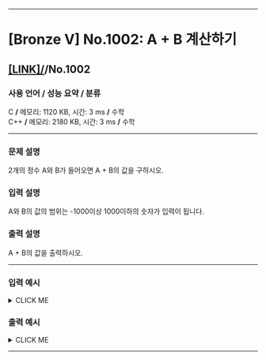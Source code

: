 <hr>

# [Bronze V] No.1002: A + B 계산하기

## [[LINK]/](http://ascode.org/problem.php?id=1002)/No.1002 

### 사용 언어 / 성능 요약 / 분류 

C **/** 메모리: 1120 KB, 시간: 3 ms **/** 수학 <br>
C++ **/** 메모리: 2180 KB, 시간: 3 ms **/** 수학 <br>

<hr>

### 문제 설명 

2개의 정수 A와 B가 들어오면 A + B의 값을 구하시오.

### 입력 설명 

A와 B의 값의 범위는 -1000이상 1000이하의 숫자가 입력이 됩니다.

### 출력 설명 

A + B의 값을 출력하시오.

<hr>

### 입력 예시

<details><summary>CLICK ME</summary>
<pre>
<strong>2 4</strong>
</pre>
</details>

### 출력 예시

<details><summary>CLICK ME</summary>
<pre>
<strong>6</strong>
</pre>
</details>

<hr>

